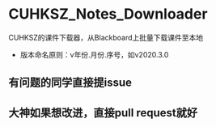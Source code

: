 # CUHKSZ_Notes_Downloader
CUHKSZ的课件下载器，从Blackboard上批量下载课件至本地    
- 版本命名原则：v年份.月份.序号，如v2020.3.0     

## 有问题的同学直接提issue
## 大神如果想改进，直接pull request就好

